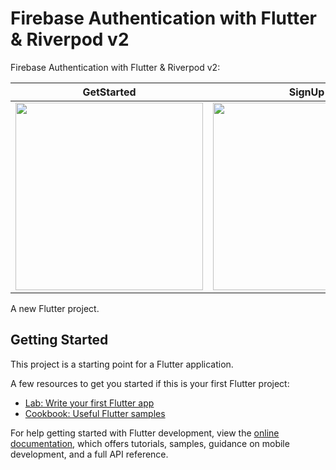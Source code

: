 # Firebase Authentication with Flutter & Riverpod v2

Firebase Authentication with Flutter & Riverpod v2:

| GetStarted |   SignUp   |   SignIn   |
| :---: | :---: | :---: |
| <img src="https://user-images.githubusercontent.com/75112184/225824797-0ca316b8-c7b3-4677-a35e-9561e0a82881.png" width=300px> | <img src="https://user-images.githubusercontent.com/75112184/225824776-71224ce5-9690-4e8f-8b01-268cf8697ccb.png" width=300px> | <img src="https://user-images.githubusercontent.com/75112184/225824789-277209e2-d086-43b7-bcb9-5779a1c0b2b7.png" width=300px> |

A new Flutter project.

## Getting Started

This project is a starting point for a Flutter application.

A few resources to get you started if this is your first Flutter project:

- [Lab: Write your first Flutter app](https://docs.flutter.dev/get-started/codelab)
- [Cookbook: Useful Flutter samples](https://docs.flutter.dev/cookbook)

For help getting started with Flutter development, view the
[online documentation](https://docs.flutter.dev/), which offers tutorials,
samples, guidance on mobile development, and a full API reference.

